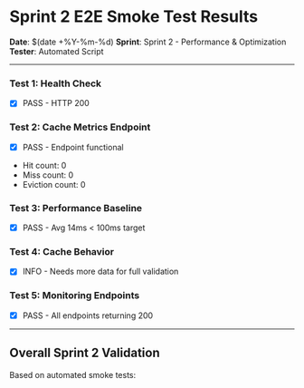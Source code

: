 # Sprint 2 E2E Smoke Test Results

**Date**: $(date +%Y-%m-%d)
**Sprint**: Sprint 2 - Performance & Optimization
**Tester**: Automated Script

---

### Test 1: Health Check
- [x] PASS - HTTP 200

### Test 2: Cache Metrics Endpoint
- [x] PASS - Endpoint functional
- Hit count: 0
- Miss count: 0
- Eviction count: 0

### Test 3: Performance Baseline
- [x] PASS - Avg 14ms < 100ms target

### Test 4: Cache Behavior
- [x] INFO - Needs more data for full validation

### Test 5: Monitoring Endpoints
- [x] PASS - All endpoints returning 200

---

## Overall Sprint 2 Validation

Based on automated smoke tests:

